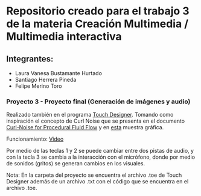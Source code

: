 # Repositorio creado para el trabajo 3 de la materia Creación Multimedia / Multimedia interactiva

## Integrantes:

* Laura Vanesa Bustamante Hurtado
* Santiago Herrera Pineda
* Felipe Merino Toro

### Proyecto 3 - Proyecto final (Generación de imágenes y audio)
Realizado también en el programa [Touch Designer](https://derivative.ca). Tomando como inspiración el concepto de Curl Noise que se presenta en el documento [Curl-Noise for Procedural Fluid Flow](https://www.cs.ubc.ca/~rbridson/docs/bridson-siggraph2007-curlnoise.pdf) y en [esta](https://al-ro.github.io/projects/curl/) muestra gráfica.

Funcionamiento: [Video](https://drive.google.com/file/d/1nHyXuQTNdPQhPJJauAjL8AP7_HoepQSJ/view?usp=sharing)

Por medio de las teclas 1 y 2 se puede cambiar entre dos pistas de audio, y con la tecla 3 se cambia a la interacción con el micrófono, donde por medio de sonidos (gritos) se generan cambios en los visuales.

Nota: En la carpeta del proyecto se encuentra el archivo .toe de Touch Designer además de un archivo .txt con el código que se encuentra en el archivo .toe.